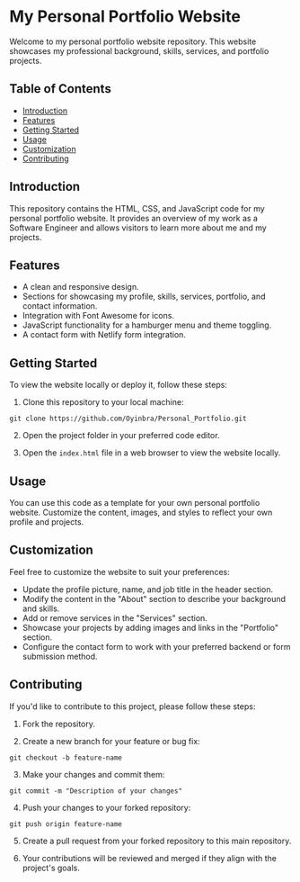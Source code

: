 # My Personal Portfolio Website

Welcome to my personal portfolio website repository. This website showcases my professional background, skills, services, and portfolio projects.

## Table of Contents

- [Introduction](#introduction)
- [Features](#features)
- [Getting Started](#getting-started)
- [Usage](#usage)
- [Customization](#customization)
- [Contributing](#contributing)

## Introduction

This repository contains the HTML, CSS, and JavaScript code for my personal portfolio website. It provides an overview of my work as a Software Engineer and allows visitors to learn more about me and my projects.

## Features

- A clean and responsive design.
- Sections for showcasing my profile, skills, services, portfolio, and contact information.
- Integration with Font Awesome for icons.
- JavaScript functionality for a hamburger menu and theme toggling.
- A contact form with Netlify form integration.

## Getting Started

To view the website locally or deploy it, follow these steps:

1. Clone this repository to your local machine:

```
git clone https://github.com/Oyinbra/Personal_Portfolio.git
```

2. Open the project folder in your preferred code editor.

3. Open the `index.html` file in a web browser to view the website locally.

## Usage

You can use this code as a template for your own personal portfolio website. Customize the content, images, and styles to reflect your own profile and projects.

## Customization

Feel free to customize the website to suit your preferences:

- Update the profile picture, name, and job title in the header section.
- Modify the content in the "About" section to describe your background and skills.
- Add or remove services in the "Services" section.
- Showcase your projects by adding images and links in the "Portfolio" section.
- Configure the contact form to work with your preferred backend or form submission method.

## Contributing

If you'd like to contribute to this project, please follow these steps:

1. Fork the repository.

2. Create a new branch for your feature or bug fix:

```
git checkout -b feature-name
```

3. Make your changes and commit them:

```
git commit -m "Description of your changes"
```

4. Push your changes to your forked repository:

```
git push origin feature-name
```

5. Create a pull request from your forked repository to this main repository.

6. Your contributions will be reviewed and merged if they align with the project's goals.
